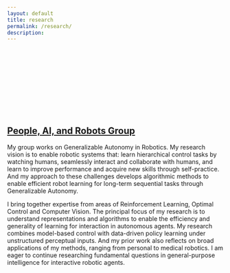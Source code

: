 ```yaml
---
layout: default
title: research
permalink: /research/
description: 
---
```


<div class="img_row" style="height: 150px;">
    <a href="http://pair.toronto.edu" target="_blank"><img class="col three left" src="{{ site.baseurl }}/assets/img/pair-logo.png" style="object-fit: contain;" alt="" title="People, AI, and Robots"/></a>
</div>

## [People, AI, and Robots Group](http://pair.toronto.edu)

My group works on Generalizable Autonomy in Robotics. 
My research vision is to enable robotic systems that: learn hierarchical control tasks by watching humans, seamlessly interact and collaborate with humans, and learn to improve performance and acquire new skills through self-practice. And my approach to these challenges develops algorithmic methods to enable efficient robot learning for long-term sequential tasks through Generalizable Autonomy.

I bring together expertise from areas of Reinforcement Learning, Optimal Control and Computer Vision. The principal focus of my research is to understand representations and algorithms to enable the efficiency and generality of learning for interaction in autonomous agents. My research combines model-based control with data-driven policy learning under unstructured perceptual inputs. And my prior work also reflects on broad applications of my methods, ranging from personal to medical robotics. I am eager to continue researching fundamental questions in general-purpose intelligence for interactive robotic agents.

<!-- 
My work can broadly be divided into topics as follows:

{% for project in site.projects %}

{% if project.redirect %}
<div class="project">
    <div class="thumbnail">
        <a href="{{ project.redirect }}" target="_blank">
        {% if project.img %}
        <img class="thumbnail" src="{{ project.img | prepend: site.baseurl | prepend: site.url }}"/>
        {% else %}
        <div class="thumbnail blankbox"></div>
        {% endif %}    
        <span>
            <h1>{{ project.title }}</h1>
            <br/>
            <p>{{ project.description }}</p>
        </span>
        </a>
    </div>
</div>
{% else %}

<div class="project ">
    <div class="thumbnail">
        <a href="{{ project.url | prepend: site.baseurl | prepend: site.url }}">
        {% if project.img %}
        <img class="thumbnail" src="{{ project.img | prepend: site.baseurl | prepend: site.url }}"/>
        {% else %}
        <div class="thumbnail blankbox"></div>
        {% endif %}    
        <span>
            <h1>{{ project.title }}</h1>
            <br/>
            <p>{{ project.description }}</p>
        </span>
        </a>
    </div>
</div>

{% endif %}

{% endfor %}
 -->
